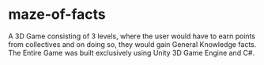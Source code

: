 # maze-of-facts
A 3D Game consisting of 3 levels, where the user would have to earn points from collectives and on doing so, they would gain General Knowledge facts.
The Entire Game was built exclusively using Unity 3D Game Engine and C#.
